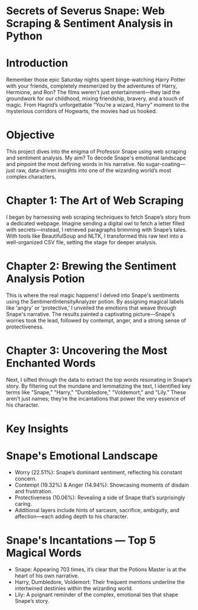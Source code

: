 # Secrets of Severus Snape: Web Scraping & Sentiment Analysis in Python

# Introduction
Remember those epic Saturday nights spent binge-watching Harry Potter with your friends, completely mesmerized by the adventures of Harry, Hermione, and Ron? The films weren't just entertainment—they laid the groundwork for our childhood, mixing friendship, bravery, and a touch of magic. From Hagrid’s unforgettable “You’re a wizard, Harry” moment to the mysterious corridors of Hogwarts, the movies had us hooked.

# Objective
This project dives into the enigma of Professor Snape using web scraping and sentiment analysis. My aim? To decode Snape's emotional landscape and pinpoint the most defining words in his narrative. No sugar-coating—just raw, data-driven insights into one of the wizarding world’s most complex characters.

# Chapter 1: The Art of Web Scraping
I began by harnessing web scraping techniques to fetch Snape’s story from a dedicated webpage. Imagine sending a digital owl to fetch a letter filled with secrets—instead, I retrieved paragraphs brimming with Snape’s tales. With tools like BeautifulSoup and NLTK, I transformed this raw text into a well-organized CSV file, setting the stage for deeper analysis.

# Chapter 2: Brewing the Sentiment Analysis Potion
This is where the real magic happens! I delved into Snape's sentiments using the SentimentIntensityAnalyzer potion. By assigning magical labels like 'angry' or 'protective,' I unveiled the emotions that weave through Snape's narrative. The results painted a captivating picture—Snape's worries took the lead, followed by contempt, anger, and a strong sense of protectiveness.

# Chapter 3: Uncovering the Most Enchanted Words
Next, I sifted through the data to extract the top words resonating in Snape’s story. By filtering out the mundane and lemmatizing the text, I identified key terms like "Snape," "Harry," "Dumbledore," "Voldemort," and "Lily." These aren’t just names; they’re the incantations that power the very essence of his character.

# Key Insights

# Snape's Emotional Landscape
- Worry (22.51%): Snape’s dominant sentiment, reflecting his constant concern.
- Contempt (19.32%) & Anger (14.94%): Showcasing moments of disdain and frustration.
- Protectiveness (10.06%): Revealing a side of Snape that’s surprisingly caring.
- Additional layers include hints of sarcasm, sacrifice, ambiguity, and affection—each adding depth to his character.

# Snape's Incantations — Top 5 Magical Words
- Snape: Appearing 703 times, it’s clear that the Potions Master is at the heart of his own narrative.
- Harry, Dumbledore, Voldemort: Their frequent mentions underline the intertwined destinies within the wizarding world.
- Lily: A poignant reminder of the complex, emotional ties that shape Snape’s story.
